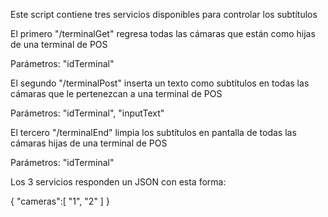 Este script contiene tres servicios disponibles para controlar los subtítulos


El primero "/terminalGet" regresa todas las cámaras que están como hijas de una terminal de POS

Parámetros: "idTerminal"


El segundo "/terminalPost" inserta un texto como subtítulos en todas las cámaras que le pertenezcan a una terminal de POS

Parámetros: "idTerminal", "inputText"


El tercero "/terminalEnd" limpia los subtítulos en pantalla de todas las cámaras hijas de una terminal de POS

Parámetros: "idTerminal"



Los 3 servicios responden un JSON con esta forma:

{
"cameras":[
    "1",
    "2"
]
}

